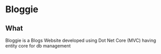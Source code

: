 # Bloggie
## What
Bloggie is a Blogs Website developed using Dot Net Core (MVC) having entity core for db management
